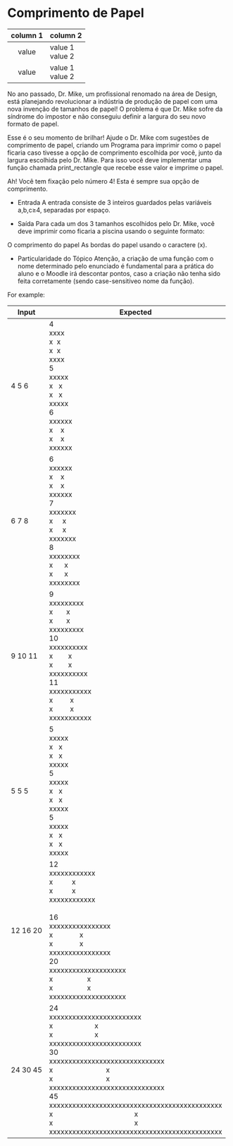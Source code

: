 # Comprimento de Papel

| column 1 | column 2 |
|:----------:|----------|
| value | value 1<br>value 2 |
| value | value 1<br>value 2 |

No ano passado, Dr. Mike, um profissional renomado na área de Design, está planejando revolucionar a indústria de produção de papel com uma nova invenção de tamanhos de papel! O problema é que Dr. Mike sofre da síndrome do impostor e não conseguiu definir a largura do seu novo formato de papel.

Esse é o seu momento de brilhar! Ajude o Dr. Mike com sugestões de comprimento de papel, criando um Programa para imprimir como o papel ficaria caso tivesse a opção de comprimento escolhida por você, junto da largura escolhida pelo Dr. Mike.  Para isso você deve implementar uma função chamada print_rectangle que recebe esse valor e imprime o papel.

Ah! Você tem fixação pelo número 4! Esta é sempre sua opção de comprimento.

* Entrada 
A entrada consiste de 3 inteiros guardados pelas variáveis a,b,c≥4, separadas por espaço.

* Saída
Para cada um dos 3 tamanhos escolhidos pelo Dr. Mike, você deve imprimir como ficaria a piscina usando o seguinte formato:

O comprimento do papel
As bordas do papel usando o caractere (x).
* Particularidade do Tópico
Atenção, a criação de uma função com o nome determinado pelo enunciado é fundamental para a prática do aluno e o Moodle irá descontar pontos, caso a criação não tenha sido feita corretamente (sendo case-sensitiveo nome da função).

For example:

|Input|Expected
|-----|--------
|4 5 6 |4<br>xxxx<br>x&nbsp;&nbsp;x<br>x&nbsp;&nbsp;x<br>xxxx<br>5<br>xxxxx<br>x&nbsp;&nbsp;&nbsp;x<br>x&nbsp;&nbsp;&nbsp;x<br>xxxxx<br>6<br>xxxxxx<br>x&nbsp;&nbsp;&nbsp;&nbsp;x<br>x&nbsp;&nbsp;&nbsp;&nbsp;x<br>xxxxxx
|6 7 8 |6<br>xxxxxx<br>x&nbsp;&nbsp;&nbsp;&nbsp;x<br>x&nbsp;&nbsp;&nbsp;&nbsp;x<br>xxxxxx<br>7<br>xxxxxxx<br>x&nbsp;&nbsp;&nbsp;&nbsp;&nbsp;x<br>x&nbsp;&nbsp;&nbsp;&nbsp;&nbsp;x<br>xxxxxxx<br>8<br>xxxxxxxx<br>x&nbsp;&nbsp;&nbsp;&nbsp;&nbsp;&nbsp;x<br>x&nbsp;&nbsp;&nbsp;&nbsp;&nbsp;&nbsp;x<br>xxxxxxxx 
|9 10 11 |9<br>xxxxxxxxx<br>x&nbsp;&nbsp;&nbsp;&nbsp;&nbsp;&nbsp;&nbsp;x<br>x&nbsp;&nbsp;&nbsp;&nbsp;&nbsp;&nbsp;&nbsp;x<br>xxxxxxxxx<br>10<br>xxxxxxxxxx<br>x&nbsp;&nbsp;&nbsp;&nbsp;&nbsp;&nbsp;&nbsp;&nbsp;x<br>x&nbsp;&nbsp;&nbsp;&nbsp;&nbsp;&nbsp;&nbsp;&nbsp;x<br>xxxxxxxxxx<br>11<br>xxxxxxxxxxx<br>x&nbsp;&nbsp;&nbsp;&nbsp;&nbsp;&nbsp;&nbsp;&nbsp;&nbsp;x<br>x&nbsp;&nbsp;&nbsp;&nbsp;&nbsp;&nbsp;&nbsp;&nbsp;&nbsp;x<br>xxxxxxxxxxx 
|5 5 5 |5<br>xxxxx<br>x&nbsp;&nbsp;&nbsp;x<br>x&nbsp;&nbsp;&nbsp;x<br>xxxxx<br>5<br>xxxxx<br>x&nbsp;&nbsp;&nbsp;x<br>x&nbsp;&nbsp;&nbsp;x<br>xxxxx<br>5<br>xxxxx<br>x&nbsp;&nbsp;&nbsp;x<br>x&nbsp;&nbsp;&nbsp;x<br>xxxxx 
|12 16 20 |12 <br> xxxxxxxxxxxx<br>x&nbsp;&nbsp;&nbsp;&nbsp;&nbsp;&nbsp;&nbsp;&nbsp;&nbsp;&nbsp;x<br>x&nbsp;&nbsp;&nbsp;&nbsp;&nbsp;&nbsp;&nbsp;&nbsp;&nbsp;&nbsp;x<br>xxxxxxxxxxxx<br><br>16<br>xxxxxxxxxxxxxxxx<br>x&nbsp;&nbsp;&nbsp;&nbsp;&nbsp;&nbsp;&nbsp;&nbsp;&nbsp;&nbsp;&nbsp;&nbsp;&nbsp;&nbsp;x<br>x&nbsp;&nbsp;&nbsp;&nbsp;&nbsp;&nbsp;&nbsp;&nbsp;&nbsp;&nbsp;&nbsp;&nbsp;&nbsp;&nbsp;x<br>xxxxxxxxxxxxxxxx<br>20<br>xxxxxxxxxxxxxxxxxxxx<br>x&nbsp;&nbsp;&nbsp;&nbsp;&nbsp;&nbsp;&nbsp;&nbsp;&nbsp;&nbsp;&nbsp;&nbsp;&nbsp;&nbsp;&nbsp;&nbsp;&nbsp;&nbsp;x<br>x&nbsp;&nbsp;&nbsp;&nbsp;&nbsp;&nbsp;&nbsp;&nbsp;&nbsp;&nbsp;&nbsp;&nbsp;&nbsp;&nbsp;&nbsp;&nbsp;&nbsp;&nbsp;x<br>xxxxxxxxxxxxxxxxxxxx
|24 30 45 |24<br>xxxxxxxxxxxxxxxxxxxxxxxx<br>x&nbsp;&nbsp;&nbsp;&nbsp;&nbsp;&nbsp;&nbsp;&nbsp;&nbsp;&nbsp;&nbsp;&nbsp;&nbsp;&nbsp;&nbsp;&nbsp;&nbsp;&nbsp;&nbsp;&nbsp;&nbsp;&nbsp;x<br>x&nbsp;&nbsp;&nbsp;&nbsp;&nbsp;&nbsp;&nbsp;&nbsp;&nbsp;&nbsp;&nbsp;&nbsp;&nbsp;&nbsp;&nbsp;&nbsp;&nbsp;&nbsp;&nbsp;&nbsp;&nbsp;&nbsp;x<br>xxxxxxxxxxxxxxxxxxxxxxxx<br>30<br>xxxxxxxxxxxxxxxxxxxxxxxxxxxxxx<br>x&nbsp;&nbsp;&nbsp;&nbsp;&nbsp;&nbsp;&nbsp;&nbsp;&nbsp;&nbsp;&nbsp;&nbsp;&nbsp;&nbsp;&nbsp;&nbsp;&nbsp;&nbsp;&nbsp;&nbsp;&nbsp;&nbsp;&nbsp;&nbsp;&nbsp;&nbsp;&nbsp;&nbsp;x<br>x&nbsp;&nbsp;&nbsp;&nbsp;&nbsp;&nbsp;&nbsp;&nbsp;&nbsp;&nbsp;&nbsp;&nbsp;&nbsp;&nbsp;&nbsp;&nbsp;&nbsp;&nbsp;&nbsp;&nbsp;&nbsp;&nbsp;&nbsp;&nbsp;&nbsp;&nbsp;&nbsp;&nbsp;x<br>xxxxxxxxxxxxxxxxxxxxxxxxxxxxxx<br>45<br>xxxxxxxxxxxxxxxxxxxxxxxxxxxxxxxxxxxxxxxxxxxxx<br>x&nbsp;&nbsp;&nbsp;&nbsp;&nbsp;&nbsp;&nbsp;&nbsp;&nbsp;&nbsp;&nbsp;&nbsp;&nbsp;&nbsp;&nbsp;&nbsp;&nbsp;&nbsp;&nbsp;&nbsp;&nbsp;&nbsp;&nbsp;&nbsp;&nbsp;&nbsp;&nbsp;&nbsp;&nbsp;&nbsp;&nbsp;&nbsp;&nbsp;&nbsp;&nbsp;&nbsp;&nbsp;&nbsp;&nbsp;&nbsp;&nbsp;&nbsp;&nbsp;x<br>x&nbsp;&nbsp;&nbsp;&nbsp;&nbsp;&nbsp;&nbsp;&nbsp;&nbsp;&nbsp;&nbsp;&nbsp;&nbsp;&nbsp;&nbsp;&nbsp;&nbsp;&nbsp;&nbsp;&nbsp;&nbsp;&nbsp;&nbsp;&nbsp;&nbsp;&nbsp;&nbsp;&nbsp;&nbsp;&nbsp;&nbsp;&nbsp;&nbsp;&nbsp;&nbsp;&nbsp;&nbsp;&nbsp;&nbsp;&nbsp;&nbsp;&nbsp;&nbsp;x<br>xxxxxxxxxxxxxxxxxxxxxxxxxxxxxxxxxxxxxxxxxxxxx 
